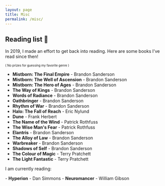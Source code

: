 ```yaml
---
layout: page
title: Misc
permalink: /misc/
---
```


<h2 id="readinglist">Reading list 📕</h2>
<p>In 2019, I made an effort to get back into reading. Here are some books I've read since then!</p>
<p style="font-size:10px">( No prizes for guessing my favorite genre ) </p>

- <b>Mistborn: The Final Empire</b> - Brandon Sanderson
- <b>Mistborn: The Well of Ascension</b> - Brandon Sanderson
- <b>Mistborn: The Hero of Ages</b> - Brandon Sanderson
- <b>The Way of Kings</b> - Brandon Sanderson
- <b>Words of Radiance</b> - Brandon Sanderson
- <b>Oathbringer</b> - Brandon Sanderson
- <b>Rhythm of War</b> - Brandon Sanderson
- <b>Halo: The Fall of Reach</b> - Eric Nylund
- <b>Dune</b> - Frank Herbert
- <b>The Name of the Wind</b> - Patrick Rothfuss
- <b>The Wise Man's Fear</b> - Patrick Rothfuss
- <b>Elantris</b> - Brandon Sanderson
- <b>The Alloy of Law</b> - Brandon Sanderson
- <b>Warbreaker</b> - Brandon Sanderson
- <b>Shadows of Self</b> - Brandon Sanderson
- <b>The Colour of Magic</b> - Terry Pratchett
- <b>The Light Fantastic</b> - Terry Pratchett

<p>I am currently reading:</p>
- <b>Hyperion</b> - Dan Simmons
- <b>Neuromancer</b> - William Gibson
